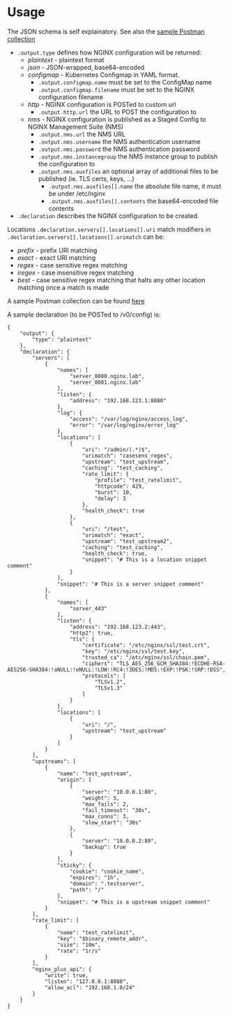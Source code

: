 # Usage

The JSON schema is self explainatory. See also the [sample Postman collection](/postman)

- `.output.type` defines how NGINX configuration will be returned:
  - *plaintext* - plaintext format
  - *json* - JSON-wrapped, base64-encoded
  - *configmap* - Kubernetes Configmap in YAML format.
    - `.output.configmap.name` must be set to the ConfigMap name
    - `.output.configmap.filename` must be set to the NGINX configuration filename
  - *http* - NGINX configuration is POSTed to custom url
    - `.output.http.url` the URL to POST the configuration to
  - *nms* - NGINX configuration is published as a Staged Config to NGINX Management Suite (NMS)
    - `.output.nms.url` the NMS URL
    - `.output.nms.username` the NMS authentication username
    - `.output.nms.password` the NMS authentication password
    - `.output.nms.instancegroup` the NMS instance group to publish the configuration to
    - `.output.nms.auxfiles` an optional array of additional files to be published (ie. TLS certs, keys, ...)
      - `.output.nms.auxfiles[].name` the absolute file name, it must be under /etc/nginx
      - `.output.nms.auxfiles[].contents` the base64-encoded file contents
- `.declaration` describes the NGINX configuration to be created.

Locations `.declaration.servers[].locations[].uri` match modifiers in `.declaration.servers[].locations[].urimatch` can be:

- *prefix* - prefix URI matching
- *exact* - exact URI matching
- *regex* - case sensitive regex matching
- *iregex* - case insensitive regex matching
- *best* - case sensitive regex matching that halts any other location matching once a match is made

A sample Postman collection can be found [here](/postman)

A sample declaration (to be POSTed to /v0/config) is:

```
{
    "output": {
        "type": "plaintext"
    },
    "declaration": {
        "servers": [
            {
                "names": [
                    "server_8080.nginx.lab",
                    "server_8081.nginx.lab"
                ],
                "listen": {
                    "address": "192.168.123.1:8080"
                },
                "log": {
                    "access": "/var/log/nginx/access_log",
                    "error": "/var/log/nginx/error_log"
                },
                "locations": [
                    {
                        "uri": "/admin/(.*)$",
                        "urimatch": "casesens_regex",
                        "upstream": "test_upstream",
                        "caching": "test_caching",
                        "rate_limit": {
                            "profile": "test_ratelimit",
                            "httpcode": 429,
                            "burst": 10,
                            "delay": 3
                        },
                        "health_check": true
                    },
                    {
                        "uri": "/test",
                        "urimatch": "exact",
                        "upstream": "test_upstream2",
                        "caching": "test_caching",
                        "health_check": true,
                        "snippet": "# This is a location snippet comment"
                    }
                ],
                "snippet": "# This is a server snippet comment"
            },
            {
                "names": [
                    "server_443"
                ],
                "listen": {
                    "address": "192.168.123.2:443",
                    "http2": true,
                    "tls": {
                        "certificate": "/etc/nginx/ssl/test.crt",
                        "key": "/etc/nginx/ssl/test.key",
                        "trusted_ca": "/etc/nginx/ssl/chain.pem",
                        "ciphers": "TLS_AES_256_GCM_SHA384:!ECDHE-RSA-AES256-SHA384:!aNULL:!eNULL:!LOW:!RC4:!3DES:!MD5:!EXP:!PSK:!SRP:!DSS",
                        "protocols": [
                            "TLSv1.2",
                            "TLSv1.3"
                        ]
                    }
                },
                "locations": [
                    {
                        "uri": "/",
                        "upstream": "test_upstream"
                    }
                ]
            }
        ],
        "upstreams": [
            {
                "name": "test_upstream",
                "origin": [
                    {
                        "server": "10.0.0.1:80",
                        "weight": 5,
                        "max_fails": 2,
                        "fail_timeout": "30s",
                        "max_conns": 3,
                        "slow_start": "30s"
                    },
                    {
                        "server": "10.0.0.2:80",
                        "backup": true
                    }
                ],
                "sticky": {
                    "cookie": "cookie_name",
                    "expires": "1h",
                    "domain": ".testserver",
                    "path": "/"
                },
                "snippet": "# This is a upstream snippet comment"
            }
        ],
        "rate_limit": [
            {
                "name": "test_ratelimit",
                "key": "$binary_remote_addr",
                "size": "10m",
                "rate": "1r/s"
            }
        ],
        "nginx_plus_api": {
            "write": true,
            "listen": "127.0.0.1:8080",
            "allow_acl": "192.168.1.0/24"
        }
    }
}
```
